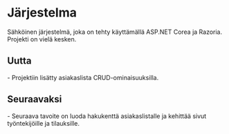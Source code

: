 # Järjestelma
Sähköinen järjestelmä, joka on tehty käyttämällä ASP.NET Corea ja Razoria. Projekti on vielä kesken.

<h2>Uutta</h2>
- Projektiin lisätty asiakaslista CRUD-ominaisuuksilla.

<h2>Seuraavaksi</h2>
- Seuraava tavoite on luoda hakukenttä asiakaslistalle ja kehittää sivut työntekijöille ja tilauksille.

